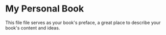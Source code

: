 # My Personal Book

This file file serves as your book's preface, a great place to describe your book's content and ideas.
